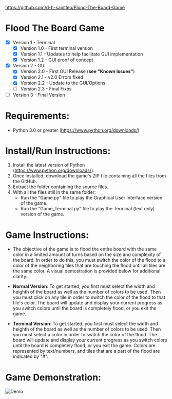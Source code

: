 https://github.com/d-h-saintleo/Flood-The-Board-Game

# Flood The Board Game
- [x] Version 1 - Terminal
  - [x] Version 1.0 - First terminal version
  - [x] Version 1.1 - Updates to help facilitate GUI implementation
  - [x] Version 1.2 - GUI proof of concept
- [X] Version 2 - GUI
  - [x] Version 2.0 - First GUI Release (**see "Known Issues"**)
  - [x] Version 2.1 - v2.0 Errors fixed
  - [x] Version 2.2 - Update to the GUI/Options
  - [ ] Version 2.3 - Final Fixes
- [ ] Version 3 - Final Version

# Requirements:
- Python 3.0 or greater (https://www.python.org/downloads/)

# Install/Run Instructions:
1. Install the latest version of Python (https://www.python.org/downloads/).
2. Once installed, download the game's ZIP file containing all the files from the GitHub.
3. Extract the folder containing the source files.
4. With all the files still in the same folder:
   - Run the "Game.py" file to play the Graphical User Interface version of the game.
   - Run the "Game_Terminal.py" file to play the Terminal (text only) version of the game.

# Game Instructions:
* The objective of the game is to flood the entire board with the same color in a limited amount of turns based on the size and complexity of the board. In order to do this, you must switch the color of the flood to a color of the neighboring tiles that are touching the flood until all tiles are the same color. A visual demostration is provided below for additional clarity.

* **Normal Version**: To get started, you first must select the width and heighth of the board as well as the number of colors to be used. Then you must click on any tile in order to switch the color of the flood to that tile's color. The board will update and display your current progress as you switch colors until the board is completely flood, or you exit the game. 

* **Terminal Version**: To get started, you first must select the width and heighth of the board as well as the number of colors to be used. Then you must select a color in order to switch the color of the flood. The board will update and display your current progress as you switch colors until the board is completely flood, or you exit the game. Colors are represented by text/numbers, and tiles that are a part of the flood are indicated by "#".



# Game Demonstration:
![Demo](https://user-images.githubusercontent.com/45020888/49318328-19e5e980-f4c6-11e8-8e63-2f74bd89d66a.png)
